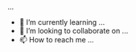 ...
- 🌱 I’m currently learning ...
- 💞️ I’m looking to collaborate on ...
- 📫 How to reach me ...

<!---
Oxygennn38/Oxygennn38 is a ✨ special ✨ repository because its `README.md` (this file) appears on your GitHub profile.
You can click the Preview link to take a look at your changes.
--->
